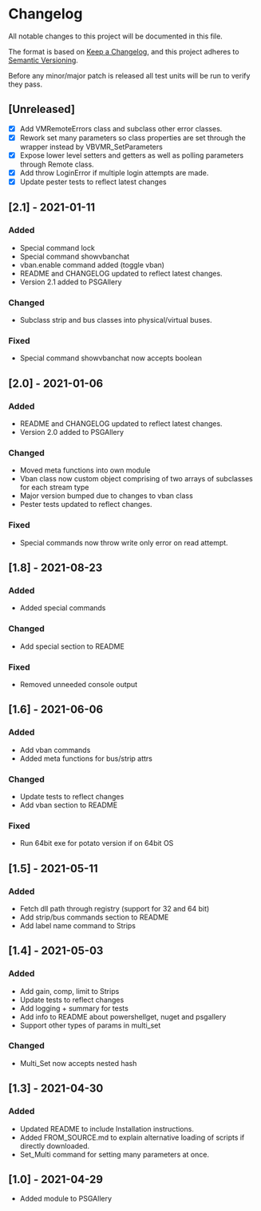 # Changelog
All notable changes to this project will be documented in this file.

The format is based on [Keep a Changelog](https://keepachangelog.com/en/1.0.0/),
and this project adheres to [Semantic Versioning](https://semver.org/spec/v2.0.0.html).

Before any minor/major patch is released all test units will be run to verify they pass.

## [Unreleased]
- [x] Add VMRemoteErrors class and subclass other error classes.
- [x] Rework set many parameters so class properties are set through the wrapper instead by VBVMR_SetParameters
- [x] Expose lower level setters and getters as well as polling parameters through Remote class.
- [x] Add throw LoginError if multiple login attempts are made.
- [x] Update pester tests to reflect latest changes

## [2.1] - 2021-01-11
### Added
- Special command lock
- Special command showvbanchat
- vban.enable command added (toggle vban)
- README and CHANGELOG updated to reflect latest changes.
- Version 2.1 added to PSGAllery

### Changed
- Subclass strip and bus classes into physical/virtual buses.

### Fixed
- Special command showvbanchat now accepts boolean

## [2.0] - 2021-01-06
### Added
- README and CHANGELOG updated to reflect latest changes.
- Version 2.0 added to PSGAllery

### Changed
- Moved meta functions into own module
- Vban class now custom object comprising of two arrays of subclasses for each stream type
- Major version bumped due to changes to vban class
- Pester tests updated to reflect changes.

### Fixed
- Special commands now throw write only error on read attempt.

## [1.8] - 2021-08-23
### Added
- Added special commands

### Changed
- Add special section to README

### Fixed
- Removed unneeded console output

## [1.6] - 2021-06-06
### Added
- Add vban commands
- Added meta functions for bus/strip attrs

### Changed
- Update tests to reflect changes
- Add vban section to README

### Fixed
- Run 64bit exe for potato version if on 64bit OS

## [1.5] - 2021-05-11
### Added
- Fetch dll path through registry (support for 32 and 64 bit)
- Add strip/bus commands section to README
- Add label name command to Strips

## [1.4] - 2021-05-03
### Added
- Add gain, comp, limit to Strips
- Update tests to reflect changes
- Add logging + summary for tests
- Add info to README about powershellget, nuget and psgallery
- Support other types of params in multi_set

### Changed
- Multi_Set now accepts nested hash

## [1.3] - 2021-04-30
### Added
- Updated README to include Installation instructions.
- Added FROM_SOURCE.md to explain alternative loading of scripts if directly
downloaded.
- Set_Multi command for setting many parameters at once.


## [1.0] - 2021-04-29
- Added module to PSGAllery
